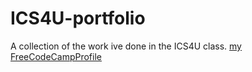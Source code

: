 # ICS4U-portfolio
A collection of the work ive done in the ICS4U class. 
[my FreeCodeCampProfile](https://www.freecodecamp.org/s338579170)
